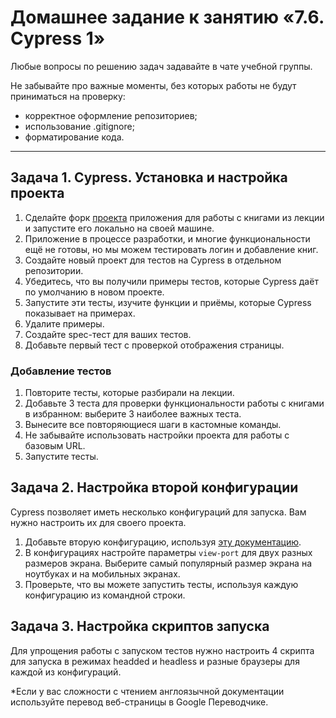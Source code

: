 # Домашнее задание к занятию «7.6. Cypress 1»

Любые вопросы по решению задач задавайте в чате учебной группы.

Не забывайте про важные моменты, без которых работы не будут приниматься на проверку: 
- корректное оформление репозиториев;
- использование .gitignore;
- форматирование кода.

---

  ## Задача 1. Cypress. Установка и настройка проекта

1. Сделайте форк [проекта](https://github.com/netology-code/jsaqa-code/tree/main/booksApp) приложения для работы с книгами из лекции и запустите его локально на своей машине.
2. Приложение в процессе разработки, и многие функциональности ещё не готовы, но мы можем тестировать логин и добавление книг.
3. Создайте новый проект для тестов на Cypress в отдельном репозитории.
4. Убедитесь, что вы получили примеры тестов, которые Cypress даёт по умолчанию в новом проекте.
5. Запустите эти тесты, изучите функции и приёмы, которые Cypress показывает на примерах.
6. Удалите примеры.
7. Создайте spec-тест для ваших тестов.
8. Добавьте первый тест с проверкой отображения страницы.

  ### Добавление тестов

1. Повторите тесты, которые разбирали на лекции.
2. Добавьте 3 теста для проверки функциональности работы с книгами в избранном: выберите 3 наиболее важных теста.
3. Вынесите все повторяющиеся шаги в кастомные команды.
4. Не забывайте использовать настройки проекта для работы с базовым URL.
5. Запустите тесты. 


  ## Задача 2. Настройка второй конфигурации

Cypress позволяет иметь несколько конфигураций для запуска. Вам нужно настроить их для своего проекта.

1. Добавьте вторую конфигурацию, используя [эту документацию](https://docs.cypress.io/guides/guides/environment-variables#Option-2-cypress-env-json).
2. В конфигурациях настройте параметры `view-port` для двух разных размеров экрана. Выберите самый популярный размер экрана на ноутбуках и на мобильных экранах.
3. Проверьте, что вы можете запустить тесты, используя каждую конфигурацию из командной строки.

  ## Задача 3. Настройка скриптов запуска

Для упрощения работы с запуском тестов нужно настроить 4 скрипта для запуска в режимах headded и headless и разные браузеры для каждой из конфигураций.

*Если у вас сложности с чтением англоязычной документации используйте перевод веб-страницы в Google Переводчике.